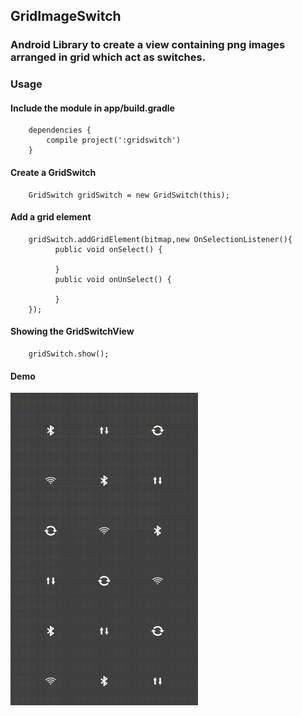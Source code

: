 ## GridImageSwitch

### Android Library to create a view containing png images arranged in grid which act as switches.

### Usage

#### Include the module in app/build.gradle

```
    dependencies {
        compile project(':gridswitch')
    }
```

#### Create a GridSwitch

```
    GridSwitch gridSwitch = new GridSwitch(this);
```

#### Add a grid element

```
    gridSwitch.addGridElement(bitmap,new OnSelectionListener(){
          public void onSelect() {

          }
          public void onUnSelect() {

          }
    });
```

#### Showing the GridSwitchView

```
    gridSwitch.show();
```


#### Demo

<img src="https://github.com/Anwesh43/GridImageSwitch/blob/master/screencast/gridswitchview.gif" alt="demo of grid image switch" width="300px" height="500px">
